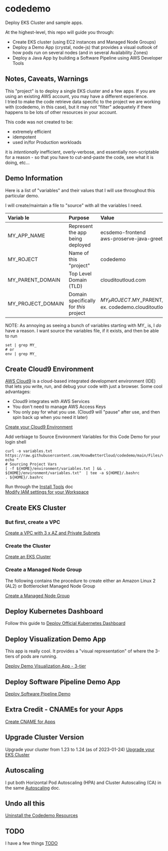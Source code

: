 # codedemo
Deploy EKS Cluster and sample apps.

At the highest-level, this repo will guide you through:

* Create EKS cluster (using EC2 instances and Managed Node Groups)
* Deploy a Demo App (crystal, node-js) that provides a visual outlook of how pods run on several nodes (and in several Availability Zones)
* Deploy a Java App by building a Software Pipeline using AWS Developer Tools

## Notes, Caveats, Warnings
This "project" is to deploy a single EKS cluster and a few apps.  If you are using an existing AWS account, you may have a different experience.  
I tried to make the code retrieve data specific to the project we are working with (codedemo, in this case), but it may not "filter" adequetely 
if there happens to be lots of other resources in your account.

This code was not created to be:

* extremely efficient
* idempotent
* used in/for Production workloads

it is *intentionally* inefficient, overly-verbose, and essentially non-scriptable for a reason - so that you have to cut-and-paste the code, see what it is doing, etc...

## Demo Information
Here is a list of "variables" and their values that I will use throughout this particular demo.

I will create/maintain a file to "source" with all the variables I need.

| Variab le         | Purpose                                | Value                   | 
|:------------------|:---------------------------------------|:------|
| MY_APP_NAME       | Represent the app being deployed       | ecsdemo-frontend <BR> aws-proserve-java-greeting-dev |
| MY_ROJECT         | Name of this "project"                 | codedemo |
| MY_PARENT_DOMAIN  | Top Level Domain (TLD)                 | clouditoutloud.com |
| MY_PROJECT_DOMAIN | Domain specifically for *this* project | $MY_PROJECT.$MY_PARENT_DOMAIN <br> ex. codedemo.clouditoutloud.com |

NOTE:  As annoying as seeing a bunch of variables starting with MY_ is, I *do* have a reason.  I want source the variables file, if it exists, and then be able to run 
```
set | grep MY_
# or
env | grep MY_
```

## Create Cloud9 Environment
[AWS Cloud9](https://aws.amazon.com/cloud9/) is a cloud-based integrated development environment (IDE) that lets you write, run, and debug your code with just a browser. 
Some cool advantages:
* Cloud9 integrates with AWS Services
* You don't need to manage AWS Access Keys
* You only pay for what you use. (Cloud9 will "pause" after use, and then spin back up when you need it later)

[Create your Cloud9 Environment](Create_Cloud9_Environment.md)  

Add verbiage to Source Environment Variables for this Code Demo for your login shell
``` 
curl -o variables.txt https://raw.githubusercontent.com/KnowBetterCloud/codedemo/main/Files/variables.txt
echo "
# Sourcing Project Vars
[ -f ${HOME}/environment/variables.txt ] && . ${HOME}/environment/variables.txt"  | tee -a ${HOME}/.bashrc
. ${HOME}/.bashrc
```

Run through the [Install Tools](Install_Tools.md) doc  
[Modify IAM settings for your Workspace](./Modify_IAM_Settings.md)

## Create EKS Cluster

### But first, create a VPC
[Create a VPC with 3 x AZ and Private Subnets](./Create_3AZ-VPC_Private_Subnets.md)

### Create the Cluster

[Create an EKS Cluster](./Create_EKS_Cluster.md)

### Create a Managed Node Group
The following contains the procedure to create either an Amazon Linux 2 (AL2) or Bottlerocket Managed Node Group

[Create a Managed Node Group](./Create_Managed_NodeGroup.md)

## Deploy Kubernetes Dashboard
Follow this guide to [Deploy Official Kubernetes Dashboard](./Deploy_Kubernetes_Dashboard.md)

## Deploy Visualization Demo App
This app is really cool.  It provides a "visual representation" of where the 3-tiers of pods are running.

[Deploy Demo Visualization App - 3-tier](./Deploy_Demo_Visualization_App.md)

## Deploy Software Pipeline Demo App
[Deploy Software Pipeline Demo](./Deploy_Software_Pipeline.md)

## Extra Credit - CNAMEs for your Apps
[Create CNAME for Apps](./Create_CNAMES.md)

## Upgrade Cluster Version
Upgrade your cluster from 1.23 to 1.24 (as of 2023-01-24)
[Upgrade your EKS Cluster](./Upgrade_EKS.md)

## Autoscaling
I put both Horizontal Pod Autoscaling (HPA) and Cluster Autoscaling (CA) in the same [Autoscaling](./Autoscaling.md) doc.

## Undo all this
[Uninstall the Codedemo Resources](./Uninstall.md)

## TODO
I have a few things [TODO](./TODO.md)

